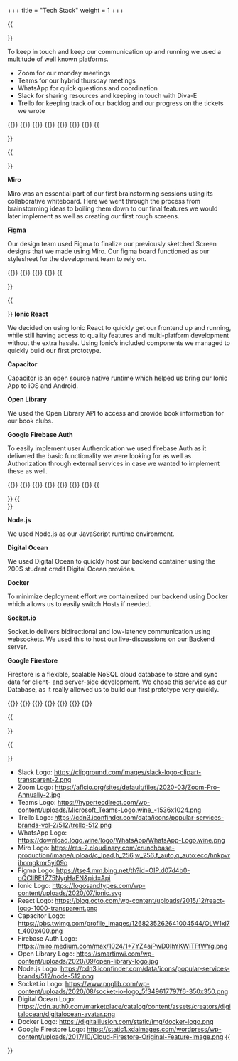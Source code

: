 +++
title = "Tech Stack"
weight = 1
+++

{{<section title="Organisation and Communication">}}

To keep in touch and keep our communication up and running we used a multitude of well known platforms.

- Zoom for our monday meetings
- Teams for our hybrid thursday meetings
- WhatsApp for quick questions and coordination
- Slack for sharing resources and keeping in touch with Diva-E
- Trello for keeping track of our backlog and our progress on the tickets we wrote

{{<gallery>}}
{{<team-member image="trello-logo.png" name="Trello">}}
{{<team-member image="microsoft-teams-logo.jpg" name="Microsoft Teams">}}
{{<team-member image="zoom-logo.jpg" name="Zoom">}}
{{<team-member image="slack-logo.png" name="Slack">}}
{{<team-member image="whatsapp-logo.png" name="WhatsApp">}}
{{</gallery>}}
{{</section>}}

{{<section title="Design">}}

**Miro**

Miro was an essential part of our first brainstorming sessions using its collaborative whiteboard. Here we went through the process from brainstorming ideas to boiling them down to our final features we would later implement as well as creating our first rough screens.

**Figma**

Our design team used Figma to finalize our previously sketched Screen designs that we made using Miro. Our figma board functioned as our stylesheet for the development team to rely on.

{{<gallery>}}
{{<team-member image="miro-logo.png" name="Miro">}}
{{<team-member image="figma-logo.jpg" name="Figma">}}
{{</gallery>}}
{{</section>}}

{{<section title="Frontend">}}
**Ionic React**

We decided on using Ionic React to quickly get our frontend up and running, while still having access to quality features and multi-platform development without the extra hassle. Using Ionic’s included components we managed to quickly build our first prototype.

**Capacitor**

Capacitor is an open source native runtime which helped us bring our Ionic App to iOS and Android.

**Open Library**

We used the Open Library API to access and provide book information for our book clubs.

**Google Firebase Auth**

To easily implement user Authentication we used firebase Auth as it delivered the basic functionality we were looking for as well as Authorization through external services in case we wanted to implement these as well.

{{<gallery>}}
{{<team-member image="ionic.svg" name="Ionic Framework">}}
{{<team-member image="react-logo.webp" name="React">}}
{{<team-member image="capacitor-logo.png" name="Capacitor">}}
{{<team-member image="firebase-auth.png" name="Google Firebase Auth">}}
{{<team-member image="open-library-logo.jpg" name="Open Library">}}
{{</gallery>}}
{{</section>}}
{{<section title="Backend">}}

**Node.js**

We used Node.js as our JavaScript runtime environment.

**Digital Ocean**

We used Digital Ocean to quickly host our backend container using the 200$ student credit Digital Ocean provides.

**Docker**

To minimize deployment effort we containerized our backend using Docker which allows us to easily switch Hosts if needed.

**Socket.io**

Socket.io delivers bidirectional and low-latency communication using websockets. We used this to host our live-discussions on our Backend server.

**Google Firestore**

Firestore is a flexible, scalable NoSQL cloud database to store and sync data for client- and server-side development. We chose this service as our Database, as it really allowed us to build our first prototype very quickly.

{{<gallery>}}
{{<team-member image="node-js-logo.png" name="Node.js">}}
{{<team-member image="digitalocean-avatar.png" name="Digital Ocean">}}
{{<team-member image="socket-io-logo.png" name="Socket.io">}}
{{<team-member image="docker-logo.png" name="Docker">}}
{{<team-member image="firestore-logo.jpg" name="Google Firestore">}}
{{</gallery>}}

{{</section>}}

{{<section title="Image Sources">}}
  - Slack Logo: https://clipground.com/images/slack-logo-clipart-transparent-2.png
  - Zoom Logo: https://aflcio.org/sites/default/files/2020-03/Zoom-Pro-Annually-2.jpg
  - Teams Logo: https://hypertecdirect.com/wp-content/uploads/Microsoft_Teams-Logo.wine_-1536x1024.png
  - Trello Logo: https://cdn3.iconfinder.com/data/icons/popular-services-brands-vol-2/512/trello-512.png
  - WhatsApp Logo: https://download.logo.wine/logo/WhatsApp/WhatsApp-Logo.wine.png
  - Miro Logo: https://res-2.cloudinary.com/crunchbase-production/image/upload/c_lpad,h_256,w_256,f_auto,q_auto:eco/hnkpvrihomgkmr5yi09o
  - Figma Logo: https://tse4.mm.bing.net/th?id=OIP.d07d4b0-oQCllBE1Z75NygHaEN&pid=Api
  - Ionic Logo: https://logosandtypes.com/wp-content/uploads/2020/07/ionic.svg
  - React Logo: https://blog.octo.com/wp-content/uploads/2015/12/react-logo-1000-transparent.png
  - Capacitor Logo: https://pbs.twimg.com/profile_images/1268235262641004544/OLW1xl7t_400x400.png
  - Firebase Auth Logo: https://miro.medium.com/max/1024/1*7YZ4ajPwD0IhYKWlTFfWYg.png
  - Open Library Logo: https://smartinwi.com/wp-content/uploads/2020/09/open-library-logo.jpg
  - Node.js Logo: https://cdn3.iconfinder.com/data/icons/popular-services-brands/512/node-512.png
  - Socket.io Logo: https://www.pnglib.com/wp-content/uploads/2020/08/socket-io-logo_5f349617797f6-350x350.png
  - Digital Ocean Logo: https://cdn.auth0.com/marketplace/catalog/content/assets/creators/digitalocean/digitalocean-avatar.png
  - Docker Logo: https://digitalilusion.com/static/img/docker-logo.png
  - Google Firestore Logo: https://static1.xdaimages.com/wordpress/wp-content/uploads/2017/10/Cloud-Firestore-Original-Feature-Image.png
{{</section>}}